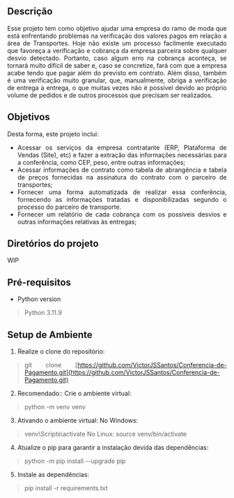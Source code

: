 <div align="justify">

## Descrição

Esse projeto tem como objetivo ajudar uma empresa do ramo de moda que está enfrentando problemas na verificação dos valores pagos em relação a área de Transportes. Hoje não existe um processo facilmente executado que favoreça a verificação e cobrança da empresa parceira sobre qualquer desvio detectado. Portanto, caso algum erro na cobrança aconteça, se tornará muito difícil de saber e, caso se concretize, fará com que a empresa acabe tendo que pagar além do previsto em contrato. Além disso, também é uma verificação muito granular, que, manualmente, obriga a verificação de entrega a entrega, o que muitas vezes não é possível devido ao próprio volume de pedidos e de outros processos que precisam ser realizados. 


## Objetivos

Desta forma, este projeto inclui:
* Acessar os serviços da empresa contratante (ERP, Plataforma de Vendas (Site), etc) e fazer a extração das informações necessárias para a conferência, como CEP, peso, entre outras informações;
* Acessar informações de contrato como tabela de abrangência e tabela de preços fornecidas na assinatura do contrato com o parceiro de transportes;
* Fornecer uma forma automatizada de realizar essa conferência, fornecendo as informações tratadas e disponibilizadas segundo o processo do parceiro de transporte.
* Fornecer um relatório de cada cobrança com os possíveis desvios e outras informações relativas às entregas;

## Diretórios do projeto

WIP

## Pré-requisitos

- Python version
> Python 3.11.9

## Setup de Ambiente

1. Realize o clone do repositório:
  > git clone [https://github.com/VictorJSSantos/Conferencia-de-Pagamento.git](https://github.com/VictorJSSantos/Conferencia-de-Pagamento.git)

2. Recomendado:: Crie o ambiente virtual: 
  > python -m venv venv

3. Ativando o ambiente virtual: 
No Windows:
  > venv\Scripts\activate
No Linux:
  > source venv/bin/activate

4. Atualize o pip para garantir a instalação devida das dependências:
  > python -m pip install --upgrade pip

5. Instale as dependências:
  > pip install -r requirements.txt

</div>
